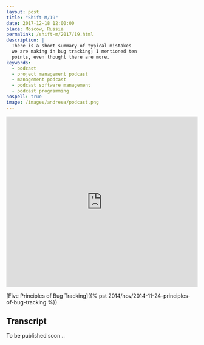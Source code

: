 ```yaml
---
layout: post
title: "Shift-M/19"
date: 2017-12-18 12:00:00
place: Moscow, Russia
permalink: /shift-m/2017/19.html
description: |
  There is a short summary of typical mistakes
  we are making in bug tracking; I mentioned ten
  points, even thought there are more.
keywords:
  - podcast
  - project management podcast
  - management podcast
  - podcast software management
  - podcast programming
nospell: true
image: /images/andreea/podcast.png
---
```


<iframe width="100%" height="450" scrolling="no" frameborder="no" src="https://w.soundcloud.com/player/?url=https%3A//api.soundcloud.com/tracks/371320841&amp;color=%23ff5500&amp;auto_play=false&amp;hide_related=false&amp;show_comments=true&amp;show_user=true&amp;show_reposts=false&amp;show_teaser=true&amp;visual=true"></iframe>

[Five Principles of Bug Tracking]({% pst 2014/nov/2014-11-24-principles-of-bug-tracking %})

## Transcript

To be published soon...
